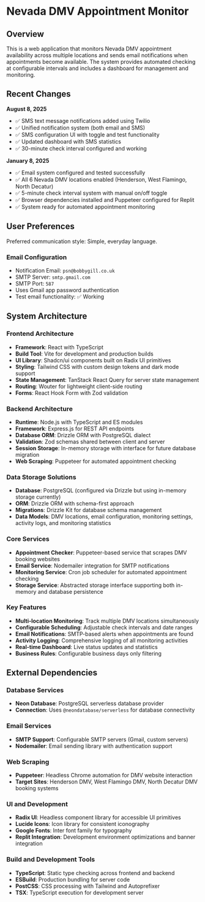# Nevada DMV Appointment Monitor

## Overview

This is a web application that monitors Nevada DMV appointment availability across multiple locations and sends email notifications when appointments become available. The system provides automated checking at configurable intervals and includes a dashboard for management and monitoring.

## Recent Changes

**August 8, 2025**
- ✅ SMS text message notifications added using Twilio
- ✅ Unified notification system (both email and SMS)
- ✅ SMS configuration UI with toggle and test functionality  
- ✅ Updated dashboard with SMS statistics
- ✅ 30-minute check interval configured and working

**January 8, 2025**
- ✅ Email system configured and tested successfully
- ✅ All 6 Nevada DMV locations enabled (Henderson, West Flamingo, North Decatur)
- ✅ 5-minute check interval system with manual on/off toggle
- ✅ Browser dependencies installed and Puppeteer configured for Replit
- ✅ System ready for automated appointment monitoring

## User Preferences

Preferred communication style: Simple, everyday language.

### Email Configuration
- Notification Email: `psn@bobbygill.co.uk`
- SMTP Server: `smtp.gmail.com`
- SMTP Port: `587`
- Uses Gmail app password authentication
- Test email functionality: ✅ Working

## System Architecture

### Frontend Architecture
- **Framework**: React with TypeScript
- **Build Tool**: Vite for development and production builds
- **UI Library**: Shadcn/ui components built on Radix UI primitives
- **Styling**: Tailwind CSS with custom design tokens and dark mode support
- **State Management**: TanStack React Query for server state management
- **Routing**: Wouter for lightweight client-side routing
- **Forms**: React Hook Form with Zod validation

### Backend Architecture
- **Runtime**: Node.js with TypeScript and ES modules
- **Framework**: Express.js for REST API endpoints
- **Database ORM**: Drizzle ORM with PostgreSQL dialect
- **Validation**: Zod schemas shared between client and server
- **Session Storage**: In-memory storage with interface for future database migration
- **Web Scraping**: Puppeteer for automated appointment checking

### Data Storage Solutions
- **Database**: PostgreSQL (configured via Drizzle but using in-memory storage currently)
- **ORM**: Drizzle ORM with schema-first approach
- **Migrations**: Drizzle Kit for database schema management
- **Data Models**: DMV locations, email configuration, monitoring settings, activity logs, and monitoring statistics

### Core Services
- **Appointment Checker**: Puppeteer-based service that scrapes DMV booking websites
- **Email Service**: Nodemailer integration for SMTP notifications
- **Monitoring Service**: Cron job scheduler for automated appointment checking
- **Storage Service**: Abstracted storage interface supporting both in-memory and database persistence

### Key Features
- **Multi-location Monitoring**: Track multiple DMV locations simultaneously
- **Configurable Scheduling**: Adjustable check intervals and date ranges
- **Email Notifications**: SMTP-based alerts when appointments are found
- **Activity Logging**: Comprehensive logging of all monitoring activities
- **Real-time Dashboard**: Live status updates and statistics
- **Business Rules**: Configurable business days only filtering

## External Dependencies

### Database Services
- **Neon Database**: PostgreSQL serverless database provider
- **Connection**: Uses `@neondatabase/serverless` for database connectivity

### Email Services
- **SMTP Support**: Configurable SMTP servers (Gmail, custom servers)
- **Nodemailer**: Email sending library with authentication support

### Web Scraping
- **Puppeteer**: Headless Chrome automation for DMV website interaction
- **Target Sites**: Henderson DMV, West Flamingo DMV, North Decatur DMV booking systems

### UI and Development
- **Radix UI**: Headless component library for accessible UI primitives
- **Lucide Icons**: Icon library for consistent iconography
- **Google Fonts**: Inter font family for typography
- **Replit Integration**: Development environment optimizations and banner integration

### Build and Development Tools
- **TypeScript**: Static type checking across frontend and backend
- **ESBuild**: Production bundling for server code
- **PostCSS**: CSS processing with Tailwind and Autoprefixer
- **TSX**: TypeScript execution for development server
